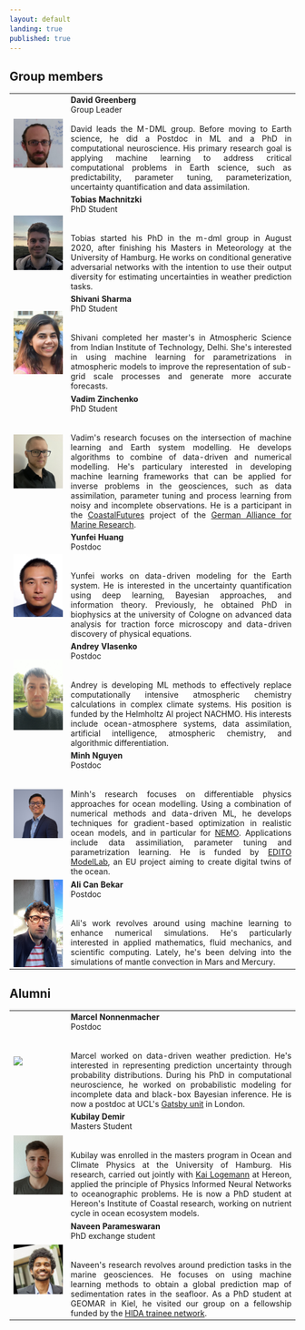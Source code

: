 ```yaml
---
layout: default
landing: true
published: true
---
```


## Group members
 <table border="0" style="width:100%; border-spacing: 10px">
  <colgroup>
    <col style="width:20%">
    <col>
  </colgroup>
  <tr>
    <td style="vertical-align:middle">
      <img align="center" src="dg.jpg" width="100%" style="margin: 0px 0px 0px 0px">
    </td>
    <td style="vertical-align:top; text-align:justify">
      <strong>David Greenberg</strong>
      <br/>
      Group Leader
      <br/><br/>
      David leads the M-DML group. Before moving to Earth science, he did a Postdoc in ML and a PhD in computational neuroscience.
      His primary research goal is applying machine learning to address critical computational problems in Earth science, such as predictability, parameter tuning, parameterization, uncertainty quantification and data assimilation. 
    </td>
  </tr>

  <tr>
    <td style="vertical-align:middle">
      <img align="center" src="tobi.png" width="100%" style="margin: 0px 0px 0px 0px">
    </td>
    <td style="vertical-align:top; text-align:justify">
      <strong>Tobias Machnitzki</strong><br/>
      PhD Student<br/><br/><br/>
      Tobias started his PhD in the m-dml group in August 2020, after finishing his Masters in Meteorology at the University of Hamburg. 
      He works on conditional generative adversarial networks with the intention to use their output diversity for estimating uncertainties 
      in weather prediction tasks.
    </td>
  </tr>  

  <tr>
    <td style="vertical-align:middle">
      <img align="center" src="Shivani.jpg" width="100%" style="margin: 0px 0px 0px 0px">
    </td>
    <td style="vertical-align:top; text-align:justify">
      <strong>Shivani Sharma</strong><br/>
      PhD Student<br/><br/><br/>
      Shivani completed her master's in Atmospheric Science from Indian Institute of Technology, Delhi. She's interested in using machine learning for parametrizations in atmospheric models to improve the representation of sub-grid scale processes and generate more accurate forecasts.
    </td>
  </tr>
  
  <tr>
    <td style="vertical-align:middle">
      <img align="center" src="vadim.jpg" width="100%" style="margin: 0px 0px 0px 0px">
    </td>
    <td style="vertical-align:top; text-align:justify">
      <strong>Vadim Zinchenko</strong><br/>
      PhD Student<br/><br/><br/>
      Vadim's research focuses on the intersection of machine learning and Earth system modelling. He develops algorithms to combine of data-driven and numerical modelling. He's particulary interested in developing machine learning frameworks that can be applied for inverse problems in the geosciences, such as data assimilation, parameter tuning and process learning from noisy and incomplete observations. He is a participant in the <a href="https://www.coastalfutures.de/index.php.en">CoastalFutures</a> project of the <a href="https://www.allianz-meeresforschung.de/en/">German Alliance for Marine Research</a>.
    </td>
  </tr>

  <tr>
    <td style="vertical-align:middle">
      <img align="center" src="Yunfei.jpg" width="100%" style="margin: 0px 0px 0px 0px">
    </td>
    <td style="vertical-align:top; text-align:justify">
      <strong>Yunfei Huang</strong><br/>
      Postdoc<br/><br/><br/>
      Yunfei works on data-driven modeling for the Earth system. He is interested in the uncertainty quantification using deep learning, Bayesian approaches, and information theory. Previously, he obtained PhD in biophysics at the university of Cologne on advanced data analysis for traction force microscopy and data-driven discovery of physical equations.
    </td>
  </tr>

  <tr>
    <td style="vertical-align:middle">
      <img align="center" src="andrey.png" width="100%" style="margin: 0px 0px 0px 0px">
    </td>
    <td style="vertical-align:top; text-align:justify">
      <strong>Andrey Vlasenko</strong><br/>
      Postdoc<br/><br/><br/>
      Andrey is developing ML methods to effectively replace computationally intensive atmospheric chemistry calculations in complex climate systems. His position is funded by the Helmholtz AI project NACHMO. His interests include ocean-atmosphere systems, data assimilation, artificial intelligence, atmospheric chemistry, and algorithmic differentiation.
    </td>
  </tr>
  
  <tr>
    <td style="vertical-align:middle">
      <img align="center" src="minh.png" width="100%" style="margin: 0px 0px 0px 0px">
    </td>
    <td style="vertical-align:top; text-align:justify">
      <strong>Minh Nguyen</strong><br/>
      Postdoc<br/><br/><br/>
      Minh's research focuses on differentiable physics approaches for ocean modelling. Using a combination of numerical methods and data-driven ML, he develops techniques for gradient-based optimization in realistic ocean models, and in particular for <a href="https://www.nemo-ocean.eu">NEMO</a>. Applications include data assimiliation, parameter tuning and parametrization learning. He is funded by <a href="https://www.edito-modellab.eu">EDITO ModelLab</a>, an EU project aiming to create digital twins of the ocean.
    </td>
  </tr>

<tr>
    <td style="vertical-align:middle">
      <img align="center" src="alican.jpg" width="100%" style="margin: 0px 0px 0px 0px">
    </td>
    <td style="vertical-align:top; text-align:justify">
      <strong>Ali Can Bekar</strong><br/>
      Postdoc<br/><br/><br/>
      Ali's work revolves around using machine learning to enhance numerical simulations. He's particularly interested in applied mathematics, fluid mechanics, and scientific computing. Lately, he's been delving into the simulations of mantle convection in Mars and Mercury.
    </td>
  </tr>

</table> 


## Alumni
 <table border="0" style="width:100%; border-spacing: 10px">
  <colgroup>
    <col style="width:20%">
    <col>
  </colgroup>

  <tr>
    <td style="vertical-align:middle">
      <img align="center" src="marcel.png" width="100%" style="margin: 0px 0px 0px 0px">
    </td>
    <td style="vertical-align:top; text-align:justify">
      <strong>Marcel Nonnenmacher</strong><br/>
      Postdoc<br/><br/><br/>
      Marcel worked on data-driven weather prediction. He's interested in representing prediction uncertainty through 
probability distributions. During his PhD in computational neuroscience, he worked on probabilistic modeling for 
incomplete data and black-box Bayesian inference. He is now a postdoc at UCL's <a href = "https://www.ucl.ac.uk/gatsby/gatsby-computational-neuroscience-unit">Gatsby unit</a> in London.
    </td>
  </tr> 

  <tr>
    <td style="vertical-align:middle">
      <img align="center" src="Kubi.jpeg" width="100%" style="margin: 0px 0px 0px 0px">
    </td>
    <td style="vertical-align:top; text-align:justify">
      <strong>Kubilay Demir</strong><br/>
      Masters Student<br/><br/><br/>
      Kubilay was enrolled in the masters program in Ocean and Climate Physics at the University of Hamburg. His research, carried out jointly with <a href = "https://hereon.de/institutes/coastal_systems_analysis_modeling/matter_transport_ecosystem_dynamics/team/098744/index.php.en">Kai Logemann</a> at Hereon, applied the principle of Physics Informed Neural Networks to oceanographic problems. He is now a PhD student at Hereon's Institute of Coastal research, working on nutrient cycle in ocean ecosystem models.
    </td>
  </tr>

  <tr>
    <td style="vertical-align:middle">
      <img align="center" src="naveen.png" width="100%" style="margin: 0px 0px 0px 0px">
    </td>
    <td style="vertical-align:top; text-align:justify">
      <strong>Naveen Parameswaran</strong><br/>
      PhD exchange student<br/><br/><br/>
      Naveen's research revolves around prediction tasks in the marine geosciences. He focuses on using machine learning methods to obtain a global prediction map of sedimentation rates in the seafloor. As a PhD student at GEOMAR in Kiel, he visited our group on a fellowship funded by the <a href="https://www.helmholtz-hida.de/en/new-horizons/trainee-network/">HIDA trainee network</a>.
    </td>
  </tr>

 
</table> 



